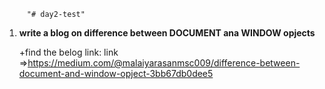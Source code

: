          "# day2-test" 


1. **write a blog on difference between DOCUMENT ana WINDOW opjects**

      +find the belog link: link =>https://medium.com/@malaiyarasanmsc009/difference-between-document-and-window-opject-3bb67db0dee5